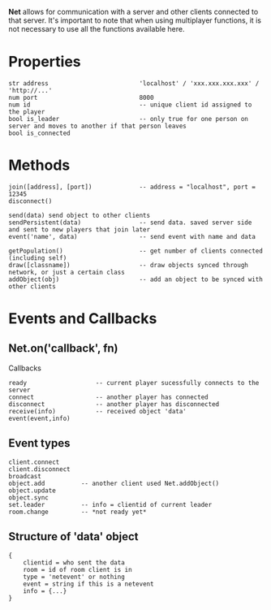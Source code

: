 **Net** allows for communication with a server and other clients connected to that server. It's important to note that when using multiplayer functions, it is not necessary to use all the functions available here. 


# Properties

```
str address							'localhost' / 'xxx.xxx.xxx.xxx' / 'http://...'
num port							8000
num id 								-- unique client id assigned to the player 
bool is_leader						-- only true for one person on server and moves to another if that person leaves
bool is_connected
```

# Methods

```
join([address], [port])				-- address = "localhost", port = 12345
disconnect()

send(data) send object to other clients 
sendPersistent(data) 				-- send data. saved server side and sent to new players that join later
event('name', data)					-- send event with name and data

getPopulation()						-- get number of clients connected (including self)
draw([classname])					-- draw objects synced through network, or just a certain class
addObject(obj)						-- add an object to be synced with other clients
```

# Events and Callbacks

## Net.on('callback', fn)

Callbacks

```
ready					-- current player sucessfully connects to the server
connect					-- another player has connected
disconnect				-- another player has disconnected
receive(info)			-- received object 'data'
event(event,info)
```

## Event types
```
client.connect
client.disconnect
broadcast
object.add			-- another client used Net.addObject()
object.update
object.sync			
set.leader			-- info = clientid of current leader
room.change			-- *not ready yet*
```

## Structure of 'data' object

```
{
	clientid = who sent the data
	room = id of room client is in
	type = 'netevent' or nothing
	event = string if this is a netevent
	info = {...}
}
```